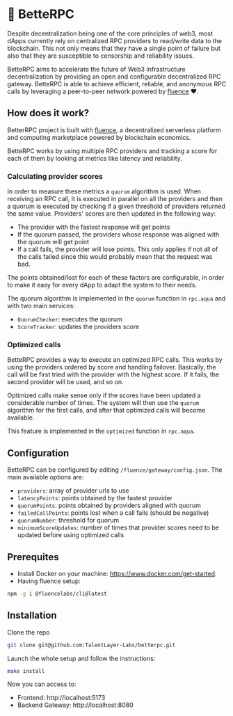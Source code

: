 # 🚀 BetteRPC

Despite decentralization being one of the core principles of web3, most dApps currently rely on centralized RPC providers to read/write data to the blockchain. This not only means that they have a single point of failure but also that they are susceptible to censorship and reliability issues.

BetteRPC aims to accelerate the future of Web3 Infrastructure decentralization by providing an open and configurable decentralized RPC gateway. BetteRPC is able to achieve efficient, reliable, and anonymous RPC calls by leveraging a peer-to-peer network powered by [fluence](https://fluence.dev/docs/learn/overview) ♥.

## How does it work? 

BetterRPC project is built with [fluence](https://fluence.dev/docs/learn/overview), a decentralized serverless platform and computing marketplace powered by blockchain economics.

BetteRPC works by using multiple RPC providers and tracking a score for each of them by looking at metrics like latency and reliability.

### Calculating provider scores

In order to measure these metrics a `quorum` algorithm is used. When receiving an RPC call, it is executed in parallel on all the providers and then a quorum is executed by checking if a given threshold of providers returned the same value. Providers' scores are then updated in the following way:

- The provider with the fastest response will get points
- If the quorum passed, the providers whose response was aligned with the quorum will get point
- If a call fails, the provider will lose points. This only applies if not all of the calls failed since this would probably mean that the request was bad.

The points obtained/lost for each of these factors are configurable, in order to make it easy for every dApp to adapt the system to their needs.

The quorum algorithm is implemented in the `quorum` function in `rpc.aqua` and with two main services:

- `QuorumChecker`: executes the quorum
- `ScoreTracker`: updates the providers score


### Optimized calls

BetteRPC provides a way to execute an optimized RPC calls. This works by using the providers ordered by score and handling failover.
Basically, the call will be first tried with the provider with the highest score. If it fails, the second provider will be used, and so on.

Optimized calls make sense only if the scores have been updated a considerable number of times. The system will then use the `quorum` algorithm for the first calls, and after that optimized calls will become available.

This feature is implemented in the `optimized` function in `rpc.aqua`.

## Configuration

BetteRPC can be configured by editing `/fluence/gateway/config.json`.
The main available options are:

- `providers`: array of provider urls to use
- `latencyPoints`: points obtained by the fastest provider
- `quorumPoints`: points obtained by providers aligned with quorum
- `failedCallPoints`: points lost when a call fails (should be negative)
- `quorumNumber`: threshold for quorum
- `minimumScoreUpdates`: number of times that provider scores need to be updated before using optimized calls



## Prerequites

- Install Docker on your machine: https://www.docker.com/get-started.
- Having fluence setup: 
```bash
npm -g i @fluencelabs/cli@latest
```

## Installation

Clone the repo
```bash
git clone git@github.com:TalentLayer-Labs/betterpc.git
```

Launch the whole setup and follow the instructions:
```bash
make install
```

Now you can access to:
- Frontend: http://localhost:5173
- Backend Gateway: http://localhost:8080

